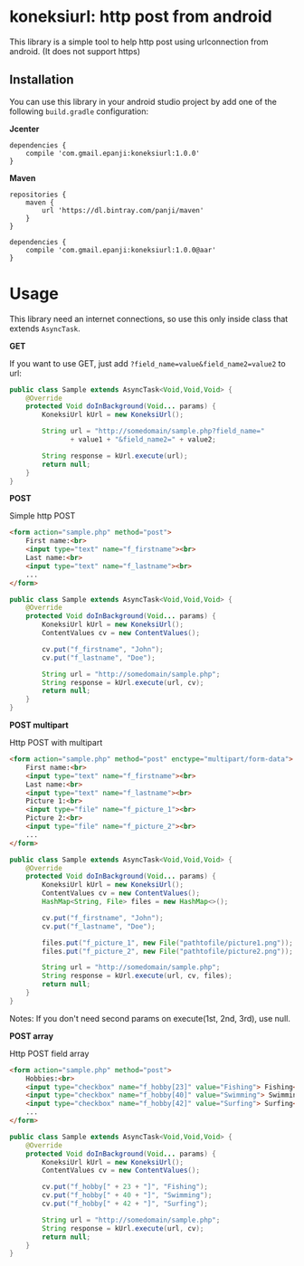 koneksiurl: http post from android
==================================

This library is a simple tool to help http post using urlconnection
from android. (It does not support https)

Installation
------------

You can use this library in your android studio project by add one of
the following `build.gradle` configuration:

**Jcenter**
```jcenter   
dependencies {
    compile 'com.gmail.epanji:koneksiurl:1.0.0'
}
```

**Maven**
```maven
repositories {
    maven {
        url 'https://dl.bintray.com/panji/maven'
    }
}

dependencies {
    compile 'com.gmail.epanji:koneksiurl:1.0.0@aar'
}
```

Usage
=====

This library need an internet connections, so use this only inside
class that extends `AsyncTask`.

**GET**
 
If you want to use GET, just
add `?field_name=value&field_name2=value2` to url:

```java
public class Sample extends AsyncTask<Void,Void,Void> {
    @Override
    protected Void doInBackground(Void... params) {
        KoneksiUrl kUrl = new KoneksiUrl();

        String url = "http://somedomain/sample.php?field_name=" 
               + value1 + "&field_name2=" + value2;

        String response = kUrl.execute(url);
        return null;
    }
}
```

**POST**

Simple http POST

```html
<form action="sample.php" method="post">
    First name:<br>
    <input type="text" name="f_firstname"><br>
    Last name:<br>
    <input type="text" name="f_lastname"><br>
    ...
</form>
```

```java
public class Sample extends AsyncTask<Void,Void,Void> {
    @Override
    protected Void doInBackground(Void... params) {
        KoneksiUrl kUrl = new KoneksiUrl();
        ContentValues cv = new ContentValues();

        cv.put("f_firstname", "John");
        cv.put("f_lastname", "Doe");

        String url = "http://somedomain/sample.php";
        String response = kUrl.execute(url, cv);
        return null;
    }
}
```

**POST multipart**

Http POST with multipart

```html
<form action="sample.php" method="post" enctype="multipart/form-data">
    First name:<br>
    <input type="text" name="f_firstname"><br>
    Last name:<br>
    <input type="text" name="f_lastname"><br>
    Picture 1:<br>
    <input type="file" name="f_picture_1"><br>
    Picture 2:<br>
    <input type="file" name="f_picture_2"><br>
    ...
</form>
```

```java
public class Sample extends AsyncTask<Void,Void,Void> {
    @Override
    protected Void doInBackground(Void... params) {
        KoneksiUrl kUrl = new KoneksiUrl();
        ContentValues cv = new ContentValues();
        HashMap<String, File> files = new HashMap<>();

        cv.put("f_firstname", "John");
        cv.put("f_lastname", "Doe");

        files.put("f_picture_1", new File("pathtofile/picture1.png"));
        files.put("f_picture_2", new File("pathtofile/picture2.png"));

        String url = "http://somedomain/sample.php";
        String response = kUrl.execute(url, cv, files);
        return null;
    }
}
```

Notes:
If you don't need second params on execute(1st, 2nd, 3rd), use null.

**POST array**

Http POST field array

```html
<form action="sample.php" method="post">
    Hobbies:<br>
    <input type="checkbox" name="f_hobby[23]" value="Fishing"> Fishing<br>
    <input type="checkbox" name="f_hobby[40]" value="Swimming"> Swimming<br>
    <input type="checkbox" name="f_hobby[42]" value="Surfing"> Surfing<br>
    ...
</form>
```

```java
public class Sample extends AsyncTask<Void,Void,Void> {
    @Override
    protected Void doInBackground(Void... params) {
        KoneksiUrl kUrl = new KoneksiUrl();
        ContentValues cv = new ContentValues();

        cv.put("f_hobby[" + 23 + "]", "Fishing");
        cv.put("f_hobby[" + 40 + "]", "Swimming");
        cv.put("f_hobby[" + 42 + "]", "Surfing");

        String url = "http://somedomain/sample.php";
        String response = kUrl.execute(url, cv);
        return null;
    }
}
```
